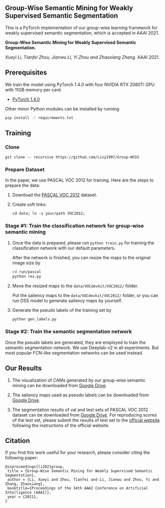 ## Group-Wise Semantic Mining for Weakly Supervised Semantic Segmentation

This  is a PyTorch implementation of our group-wise learning framework for weakly supervised semantic segmentation, which is accepted in AAAI 2021.

**Group-Wise Semantic Mining for Weakly Supervised Semantic Segmentation.**

*Xueyi Li, Tianfei Zhou, Jianwu Li, Yi Zhou and Zhaoxiang Zhang.* AAAI 2021.


## Prerequisites

We train the model using PyTorch 1.4.0 with four NVIDIA RTX 2080Ti GPU with 11GB memory per card.

- [PyTorch 1.4.0]((https://github.com/pytorch/pytorch))

Other minor Python modules can be installed by running

```bash
pip install -r requirements.txt
``` 

## Training

### Clone

```git clone -- recursive https://github.com/Lixy1997/Group-WSSS```

### Prepare Dataset

In the paper, we use PASCAL VOC 2012 for training. Here are the steps to prepare the data:

1. Download the [PASCAL VOC 2012](https://drive.google.com/file/d/1uh5bWXvLOpE-WZUUtO77uwCB4Qnh6d7X/view) dataset.

2. Create soft links:

    ```cd data; ln -s your/path VOC2012;```

### Stage #1: Train the classification network for group-wise semantic mining

1. Once the data is prepared, please run ```python train.py``` for training the classification network with our default parameters.

    After the network is finished, you can resize the maps to the original image size by

    ```bash
    cd run/pascal
    python res.py
    ``` 
2. Move the resized maps to the ```data/VOCdevkit/VOC2012/``` folder.

   Put the saliency maps to the ```data/VOCdevkit/VOC2012/``` folder, or you can run DSS model to generate saliency maps by yourself.

3. Generate the pseudo labels of the training set by

    ```bash
    python gen_labels.py
    ```

### Stage #2: Train the semantic segmentation network

Once the pseudo labels are generated, they are employed to train the semantic segmentation network. We use Deeplab-v2 in all experiments. But most popular FCN-like segmentation networks can be used instead.  

## Our Results

1. The visualization of CAMs generated by our group-wise semantic mining can be downloaded from [Google Drive](https://drive.google.com/file/d/1o7zqOwGKmUtR2VS5i30xLovIZI9vFm3b/view?usp=sharing).

2. The saliency maps used as pseudo labels can be downloaded from [Google Drive](https://drive.google.com/file/d/1Ls2HBtg3jUiuk3WUuMtdUOVUFCgvE8IX/view).

3. The segmentation results of val and test sets of PASCAL VOC 2012 dataset can be downloaded from [Google Drive](https://drive.google.com/file/d/1bm8zmrMPSXbptg9ANuWZm5ed6oQDSHvy/view?usp=sharing).
For reproducing scores of the test set, please submit the results of test set to the [official website](http://host.robots.ox.ac.uk:8080/) following the instructions of the official website.


## Citation
If you find this work useful for your research, please consider citing the following paper:
```
@inproceedings{li2021group,
 title = {Group-Wise Semantic Mining for Weakly Supervised Semantic Segmentation},
 author = {Li, Xueyi and Zhou, Tianfei and Li, Jianwu and Zhou, Yi and Zhang, Zhaoxiang},
 booktitle={Proceedings of the 34th AAAI Conference on Artificial Intelligence (AAAI)},
 year = {2021},
}
```


